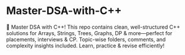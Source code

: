 # Master-DSA-with-C++
🚀 Master DSA with C++! This repo contains clean, well-structured C++ solutions for Arrays, Strings, Trees, Graphs, DP &amp; more—perfect for placements, interviews &amp; CP. Topic-wise folders, comments, and complexity insights included. Learn, practice &amp; revise efficiently!
